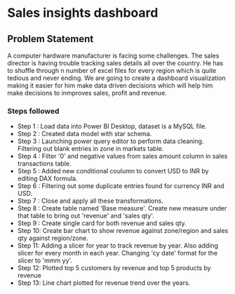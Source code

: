 # Sales insights dashboard

## Problem Statement

A computer hardware manufacturer is facing some challenges. The sales director is having trouble tracking sales details all over the country. He has to shuffle through n number of excel files for every region which is quite tedious and 
never ending. We are going to create a dashboard visualization making it easier for him make data driven decisions which will help him make decisions to inmproves sales, profit and revenue.



### Steps followed 

- Step 1 : Load data into Power BI Desktop, dataset is a MySQL file.
- Step 2 : Created data model with star schema.
- Step 3 : Launching power query editor to perform data cleaning. Filtering out blank entries in zone in markets table.
- Step 4 : Filter '0' and negative values from sales amount column in sales transactions table.
- Step 5 : Added new conditional coulumn to convert USD to INR by editing DAX formula.
- Step 6 : Filtering out some duplicate entries found for currency INR and USD.
- Step 7 : Close and apply all these transformations.
- Step 8 : Create table named 'Base measure'. Create new measure under that table to bring out 'revenue' and 'sales qty'.
- Step 9 : Create single card for both revenue and sales qty.
- Step 10: Create bar chart to show revenue against zone/region and sales qty against region/zone.
- Step 11: Adding a slicer for year to track revenue by year. Also adding slicer for every month in each year. Changing 'cy date' format for the slicer to 'mmm yy'.
- Step 12: Plotted top 5 customers by revenue and top 5 products by revenue
- Step 13: Line chart plotted for revenue trend over the years.
